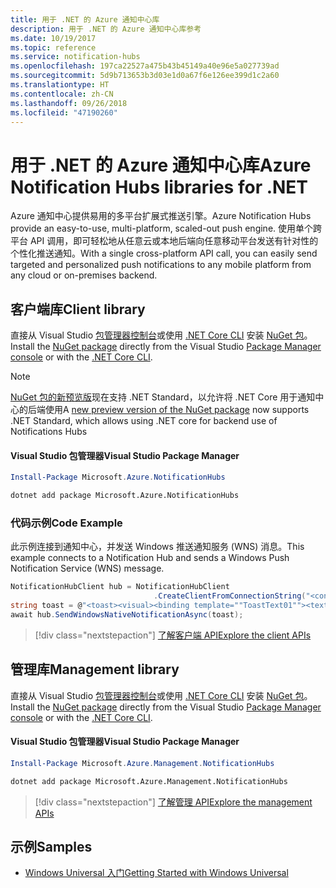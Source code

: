 ```yaml
---
title: 用于 .NET 的 Azure 通知中心库
description: 用于 .NET 的 Azure 通知中心库参考
ms.date: 10/19/2017
ms.topic: reference
ms.service: notification-hubs
ms.openlocfilehash: 197ca22527a475b43b45149a40e96e5a027739ad
ms.sourcegitcommit: 5d9b713653b3d03e1d0a67f6e126ee399d1c2a60
ms.translationtype: HT
ms.contentlocale: zh-CN
ms.lasthandoff: 09/26/2018
ms.locfileid: "47190260"
---
```

# <a name="azure-notification-hubs-libraries-for-net"></a><span data-ttu-id="e0dd6-103">用于 .NET 的 Azure 通知中心库</span><span class="sxs-lookup"><span data-stu-id="e0dd6-103">Azure Notification Hubs libraries for .NET</span></span>

<span data-ttu-id="e0dd6-104">Azure 通知中心提供易用的多平台扩展式推送引擎。</span><span class="sxs-lookup"><span data-stu-id="e0dd6-104">Azure Notification Hubs provide an easy-to-use, multi-platform, scaled-out push engine.</span></span> <span data-ttu-id="e0dd6-105">使用单个跨平台 API 调用，即可轻松地从任意云或本地后端向任意移动平台发送有针对性的个性化推送通知。</span><span class="sxs-lookup"><span data-stu-id="e0dd6-105">With a single cross-platform API call, you can easily send targeted and personalized push notifications to any mobile platform from any cloud or on-premises backend.</span></span>

## <a name="client-library"></a><span data-ttu-id="e0dd6-106">客户端库</span><span class="sxs-lookup"><span data-stu-id="e0dd6-106">Client library</span></span>

<span data-ttu-id="e0dd6-107">直接从 Visual Studio [包管理器控制台][PackageManager]或使用 [.NET Core CLI][DotNetCLI] 安装 [NuGet 包](https://www.nuget.org/packages/Microsoft.Azure.NotificationHubs)。</span><span class="sxs-lookup"><span data-stu-id="e0dd6-107">Install the [NuGet package](https://www.nuget.org/packages/Microsoft.Azure.NotificationHubs) directly from the Visual Studio [Package Manager console][PackageManager] or with the [.NET Core CLI][DotNetCLI].</span></span>

> [!NOTE]
> <span data-ttu-id="e0dd6-108">[NuGet 包的新预览版](https://www.nuget.org/packages/Microsoft.Azure.NotificationHubs/2.0.0-preview1)现在支持 .NET Standard，以允许将 .NET Core 用于通知中心的后端使用</span><span class="sxs-lookup"><span data-stu-id="e0dd6-108">A [new preview version of the NuGet package](https://www.nuget.org/packages/Microsoft.Azure.NotificationHubs/2.0.0-preview1) now supports .NET Standard, which allows using .NET core for backend use of Notifications Hubs</span></span>

#### <a name="visual-studio-package-manager"></a><span data-ttu-id="e0dd6-109">Visual Studio 包管理器</span><span class="sxs-lookup"><span data-stu-id="e0dd6-109">Visual Studio Package Manager</span></span>

```powershell
Install-Package Microsoft.Azure.NotificationHubs
```

```bash
dotnet add package Microsoft.Azure.NotificationHubs
```

### <a name="code-example"></a><span data-ttu-id="e0dd6-110">代码示例</span><span class="sxs-lookup"><span data-stu-id="e0dd6-110">Code Example</span></span>

<span data-ttu-id="e0dd6-111">此示例连接到通知中心，并发送 Windows 推送通知服务 (WNS) 消息。</span><span class="sxs-lookup"><span data-stu-id="e0dd6-111">This example connects to a Notification Hub and sends a Windows Push Notification Service (WNS) message.</span></span>

```csharp
NotificationHubClient hub = NotificationHubClient
                                .CreateClientFromConnectionString("<connection string with full access>", "<hub name>");
string toast = @"<toast><visual><binding template=""ToastText01""><text id=""1"">Hello from a .NET App!</text></binding></visual></toast>";
await hub.SendWindowsNativeNotificationAsync(toast);
```

> [!div class="nextstepaction"]
> [<span data-ttu-id="e0dd6-112">了解客户端 API</span><span class="sxs-lookup"><span data-stu-id="e0dd6-112">Explore the client APIs</span></span>](/dotnet/api/overview/azure/notificationhubs/client)


## <a name="management-library"></a><span data-ttu-id="e0dd6-113">管理库</span><span class="sxs-lookup"><span data-stu-id="e0dd6-113">Management library</span></span>

<span data-ttu-id="e0dd6-114">直接从 Visual Studio [包管理器控制台][PackageManager]或使用 [.NET Core CLI][DotNetCLI] 安装 [NuGet 包](https://www.nuget.org/packages/Microsoft.Azure.Management.NotificationHubs)。</span><span class="sxs-lookup"><span data-stu-id="e0dd6-114">Install the [NuGet package](https://www.nuget.org/packages/Microsoft.Azure.Management.NotificationHubs) directly from the Visual Studio [Package Manager console][PackageManager] or with the [.NET Core CLI][DotNetCLI].</span></span>

#### <a name="visual-studio-package-manager"></a><span data-ttu-id="e0dd6-115">Visual Studio 包管理器</span><span class="sxs-lookup"><span data-stu-id="e0dd6-115">Visual Studio Package Manager</span></span>

```powershell
Install-Package Microsoft.Azure.Management.NotificationHubs
```

```bash
dotnet add package Microsoft.Azure.Management.NotificationHubs
```

> [!div class="nextstepaction"]
> [<span data-ttu-id="e0dd6-116">了解管理 API</span><span class="sxs-lookup"><span data-stu-id="e0dd6-116">Explore the management APIs</span></span>](/dotnet/api/overview/azure/notificationhubs/management)

## <a name="samples"></a><span data-ttu-id="e0dd6-117">示例</span><span class="sxs-lookup"><span data-stu-id="e0dd6-117">Samples</span></span>

- [<span data-ttu-id="e0dd6-118">Windows Universal 入门</span><span class="sxs-lookup"><span data-stu-id="e0dd6-118">Getting Started with Windows Universal</span></span>](https://github.com/Azure/azure-notificationhubs-samples/tree/master/dotnet/GetStartedWindowsUniversal)

[PackageManager]: https://docs.microsoft.com/nuget/tools/package-manager-console
[DotNetCLI]: https://docs.microsoft.com/dotnet/core/tools/dotnet-add-package
